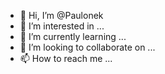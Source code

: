 - 👋 Hi, I’m @Paulonek
- 👀 I’m interested in ...
- 🌱 I’m currently learning ...
- 💞️ I’m looking to collaborate on ...
- 📫 How to reach me ...

<!---
Paulonek/Paulonek is a ✨ special ✨ repository because its `README.md` (this file) appears on your GitHub profile.
You can click the Preview link to take a look at your changes.
--->
